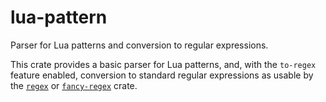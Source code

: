 # lua-pattern

Parser for Lua patterns and conversion to regular expressions.

This crate provides a basic parser for Lua patterns, and, with the `to-regex`
feature enabled, conversion to standard regular expressions as usable by the
[`regex`](https://crates.io/crates/regex) or
[`fancy-regex`](https://crates.io/crates/fancy-regex) crate.
